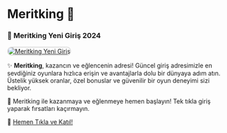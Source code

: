 # Meritking 🌟  

### 🏅 Meritking Yeni Giriş 2024  

<a href="https://merit-group.pages.dev/" title="Meritking Yeni Giriş" rel="nofollow">  
<img src="https://i.ibb.co.com/xMMVF88/686577567.gif" alt="Meritking Yeni Giriş" style="max-width: 100%; border: 2px solid #ddd; border-radius: 10px;">  
</a>  

✨ **Meritking**, kazancın ve eğlencenin adresi! Güncel giriş adresimizle en sevdiğiniz oyunlara hızlıca erişin ve avantajlarla dolu bir dünyaya adım atın. Üstelik yüksek oranlar, özel bonuslar ve güvenilir bir oyun deneyimi sizi bekliyor.  

🌟 Meritking ile kazanmaya ve eğlenmeye hemen başlayın! Tek tıkla giriş yaparak fırsatları kaçırmayın.  

🔗 [Hemen Tıkla ve Katıl!](https://merit-group.pages.dev/)  
